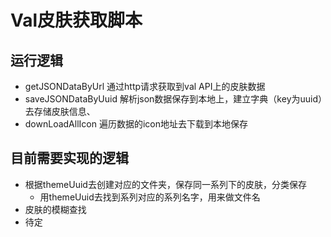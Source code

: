 # Val皮肤获取脚本
## 运行逻辑
+ getJSONDataByUrl 通过http请求获取到val API上的皮肤数据 
+ saveJSONDataByUuid 解析json数据保存到本地上，建立字典（key为uuid）去存储皮肤信息、
+ downLoadAllIcon 遍历数据的icon地址去下载到本地保存

## 目前需要实现的逻辑
+ 根据themeUuid去创建对应的文件夹，保存同一系列下的皮肤，分类保存
  + 用themeUuid去找到系列对应的系列名字，用来做文件名
+ 皮肤的模糊查找
+ 待定

